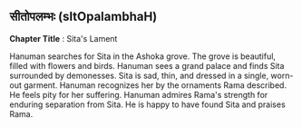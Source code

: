 ## सीतोपलम्भः (sItOpalambhaH)
**Chapter Title** : Sita's Lament

Hanuman searches for Sita in the Ashoka grove. The grove is beautiful, filled with flowers and birds. Hanuman sees a grand palace and finds Sita surrounded by demonesses. Sita is sad, thin, and dressed in a single, worn-out garment. Hanuman recognizes her by the ornaments Rama described. He feels pity for her suffering. Hanuman admires Rama's strength for enduring separation from Sita. He is happy to have found Sita and praises Rama.